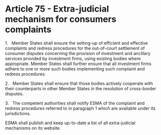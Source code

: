 # Article 75 - Extra-judicial mechanism for consumers complaints


1.   Member States shall ensure the setting-up of efficient and effective complaints and redress procedures for the out-of-court settlement of consumer disputes concerning the provision of investment and ancillary services provided by investment firms, using existing bodies where appropriate. Member States shall further ensure that all investment firms adhere to one or more such bodies implementing such complaint and redress procedures.

2.   Member States shall ensure that those bodies actively cooperate with their counterparts in other Member States in the resolution of cross-border disputes.

3.   The competent authorities shall notify ESMA of the complaint and redress procedures referred to in paragraph 1 which are available under its jurisdictions.

ESMA shall publish and keep up-to-date a list of all extra-judicial mechanisms on its website.
